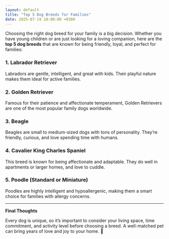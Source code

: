 ```yaml
---
layout: default
title: "Top 5 Dog Breeds for Families"
date: 2025-07-19 10:00:00 +0300
---
```


Choosing the right dog breed for your family is a big decision. Whether you have young children or are just looking for a loving companion, here are the **top 5 dog breeds** that are known for being friendly, loyal, and perfect for families:

### 1. Labrador Retriever
Labradors are gentle, intelligent, and great with kids. Their playful nature makes them ideal for active families.

### 2. Golden Retriever
Famous for their patience and affectionate temperament, Golden Retrievers are one of the most popular family dogs worldwide.

### 3. Beagle
Beagles are small to medium-sized dogs with tons of personality. They’re friendly, curious, and love spending time with humans.

### 4. Cavalier King Charles Spaniel
This breed is known for being affectionate and adaptable. They do well in apartments or larger homes, and love to cuddle.

### 5. Poodle (Standard or Miniature)
Poodles are highly intelligent and hypoallergenic, making them a smart choice for families with allergy concerns.

---

**Final Thoughts**

Every dog is unique, so it’s important to consider your living space, time commitment, and activity level before choosing a breed. A well-matched pet can bring years of love and joy to your home. 🐶
